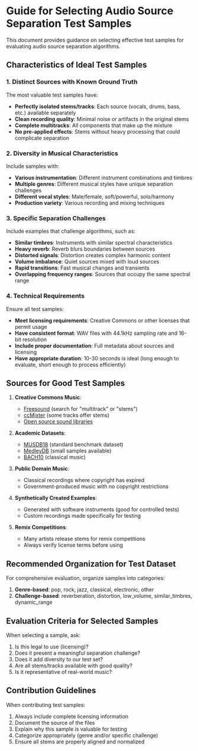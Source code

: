 # Guide for Selecting Audio Source Separation Test Samples

This document provides guidance on selecting effective test samples for evaluating audio source separation algorithms.

## Characteristics of Ideal Test Samples

### 1. Distinct Sources with Known Ground Truth

The most valuable test samples have:

- **Perfectly isolated stems/tracks**: Each source (vocals, drums, bass, etc.) available separately
- **Clean recording quality**: Minimal noise or artifacts in the original stems
- **Complete multitracks**: All components that make up the mixture
- **No pre-applied effects**: Stems without heavy processing that could complicate separation

### 2. Diversity in Musical Characteristics

Include samples with:

- **Various instrumentation**: Different instrument combinations and timbres
- **Multiple genres**: Different musical styles have unique separation challenges
- **Different vocal styles**: Male/female, soft/powerful, solo/harmony
- **Production variety**: Various recording and mixing techniques

### 3. Specific Separation Challenges

Include examples that challenge algorithms, such as:

- **Similar timbres**: Instruments with similar spectral characteristics
- **Heavy reverb**: Reverb blurs boundaries between sources
- **Distorted signals**: Distortion creates complex harmonic content
- **Volume imbalance**: Quiet sources mixed with loud sources
- **Rapid transitions**: Fast musical changes and transients
- **Overlapping frequency ranges**: Sources that occupy the same spectral range

### 4. Technical Requirements

Ensure all test samples:

- **Meet licensing requirements**: Creative Commons or other licenses that permit usage
- **Have consistent format**: WAV files with 44.1kHz sampling rate and 16-bit resolution
- **Include proper documentation**: Full metadata about sources and licensing
- **Have appropriate duration**: 10-30 seconds is ideal (long enough to evaluate, short enough to process efficiently)

## Sources for Good Test Samples

1. **Creative Commons Music**:
   - [Freesound](https://freesound.org/) (search for "multitrack" or "stems")
   - [ccMixter](http://ccmixter.org/) (some tracks offer stems)
   - [Open source sound libraries](https://opensoundlibrary.com/)

2. **Academic Datasets**:
   - [MUSDB18](https://sigsep.github.io/datasets/musdb.html) (standard benchmark dataset)
   - [MedleyDB](https://medleydb.weebly.com/) (small samples available)
   - [BACH10](https://labsites.rochester.edu/air/resource.html) (classical music)

3. **Public Domain Music**:
   - Classical recordings where copyright has expired
   - Government-produced music with no copyright restrictions

4. **Synthetically Created Examples**:
   - Generated with software instruments (good for controlled tests)
   - Custom recordings made specifically for testing

5. **Remix Competitions**:
   - Many artists release stems for remix competitions
   - Always verify license terms before using

## Recommended Organization for Test Dataset

For comprehensive evaluation, organize samples into categories:

1. **Genre-based**: pop, rock, jazz, classical, electronic, other
2. **Challenge-based**: reverberation, distortion, low_volume, similar_timbres, dynamic_range

## Evaluation Criteria for Selected Samples

When selecting a sample, ask:

1. Is this legal to use (licensing)?
2. Does it present a meaningful separation challenge?
3. Does it add diversity to our test set?
4. Are all stems/tracks available with good quality?
5. Is it representative of real-world music?

## Contribution Guidelines

When contributing test samples:

1. Always include complete licensing information
2. Document the source of the files
3. Explain why this sample is valuable for testing
4. Categorize appropriately (genre and/or specific challenge)
5. Ensure all stems are properly aligned and normalized 